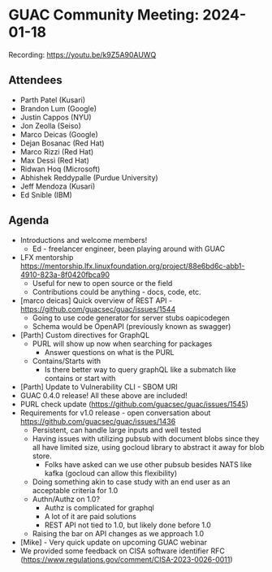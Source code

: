 # GUAC Community Meeting: 2024-01-18

Recording: https://youtu.be/k9Z5A90AUWQ

## Attendees

* Parth Patel (Kusari)
* Brandon Lum (Google)
* Justin Cappos (NYU)
* Jon Zeolla (Seiso)
* Marco Deicas (Google)
* Dejan Bosanac (Red Hat)
* Marco Rizzi (Red Hat)
* Max Dessì (Red Hat)
* Ridwan Hoq (Microsoft)
* Abhishek Reddypalle (Purdue University)
* Jeff Mendoza (Kusari)
* Ed Snible (IBM)

## Agenda

* Introductions and welcome members!
    * Ed - freelancer engineer, been playing around with GUAC
* LFX mentorship https://mentorship.lfx.linuxfoundation.org/project/88e6bd6c-abb1-4910-823a-8f0420fbca90 
    * Useful for new to open source or the field
    * Contributions could be anything -   docs, code, etc. 
* [marco deicas] Quick overview of REST API - https://github.com/guacsec/guac/issues/1544
    * Going to use code generator for server stubs oapicodegen
    * Schema would be  OpenAPI (previously known as swagger)
* [Parth] Custom directives for GraphQL 
    * PURL will show up now when searching for packages
        * Answer questions on what is the PURL
    * Contains/Starts with
        * Is there better way to query graphQL like a submatch like contains or start with
* [Parth] Update to Vulnerability CLI - SBOM URI 
* GUAC 0.4.0 release! All these above are included!
* PURL check update (https://github.com/guacsec/guac/issues/1545) 
* Requirements for v1.0 release - open conversation about https://github.com/guacsec/guac/issues/1436
    * Persistent, can handle large inputs and well tested
    * Having issues with utilizing pubsub with document blobs since they all have limited size, using gocloud library to abstract it away for blob store.
        * Folks have asked can we use other pubsub besides NATS like kafka (gocloud can allow this flexibility)
    * Doing something  akin to case study with an end user as an acceptable criteria for 1.0 
    * Authn/Authz on 1.0?
        * Authz is complicated for graphql
        * A lot of it are paid solutions
        * REST API not tied to 1.0, but likely done before 1.0
    * Raising the bar on API changes as we approach 1.0
* [Mike] - Very quick update on upcoming GUAC webinar
* We provided some feedback on CISA software identifier RFC (https://www.regulations.gov/comment/CISA-2023-0026-0011) 